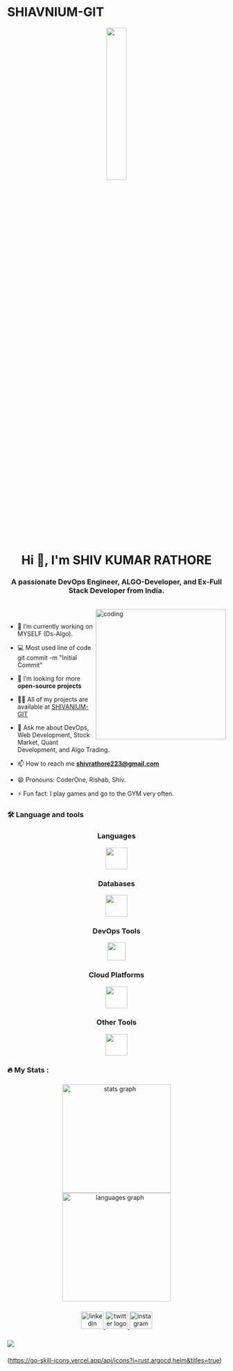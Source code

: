 # SHIAVNIUM-GIT


<div align="center">
  <img src="https://media.giphy.com/media/MeJgB3yMMwIaHmKD4z/giphy.gif" width="30%">
</div>

<h1 align="center">Hi 👋, I'm SHIV KUMAR RATHORE</h1>
<h3 align="center">A passionate DevOps Engineer, ALGO-Developer, and Ex-Full Stack Developer from India.</h3><br>
<img align="right" alt="coding" width="300" src="https://cdn.dribbble.com/users/1162077/screenshots/3848914/programmer.gif"><br>

- 🔭 I’m currently working on MYSELF (Ds-Algo).<br>

- 💻 Most used line of code git commit -m "Initial Commit"<br>

- 🤔 I’m looking for more **open-source projects**<br>

- 👨‍💻 All of my projects are available at [SHIVANIUM-GIT](https://github.com/SHIVANIUM-GIT)

- 💬 Ask me about DevOps, Web Development, Stock Market, Quant Development, and Algo Trading.

- 📫 How to reach me **shivrathore223@gmail.com**

- 😄 Pronouns: CoderOne, Rishab, Shiv.<br>

- ⚡ Fun fact: I play games and go to the GYM very often.

<h3 align="left">🛠 Language and tools</h3>

###
<div align="center">
    <h3>Languages</h3>
    <img src="https://go-skill-icons.vercel.app/api/icons?i=python,c,cpp,go,javascript,bash,rust,nodejs&titles=true" height="50" />
    <h3>Databases</h3>
    <img src="https://skillicons.dev/icons?i=mysql,mongodb" height="50" />
    <h3>DevOps Tools</h3>
    <img src="https://go-skill-icons.vercel.app/api/icons?i=docker,git,gitlab,kubernetes,jenkins,prometheus,grafana,ansible,terraform,helm,argocd,githubactions&titles=true" height="42" />
    <h3>Cloud Platforms</h3>
    <img src="https://go-skill-icons.vercel.app/api/icons?i=aws,gcp,azure&titles=true" height="50" />
    <h3>Other Tools</h3>
    <img src="https://go-skill-icons.vercel.app/api/icons?i=linux,neovim,vim,vscode&titles" height="50" />
</div>


<h3 align="left">🔥   My Stats :</h3>

###

<div align="center">
  <img src="https://github-readme-stats.vercel.app/api?username=SHIVANIUM-GIT&hide_title=false&hide_rank=false&show_icons=true&include_all_commits=true&count_private=true&disable_animations=false&theme=dracula&locale=en&hide_border=false&order=1" height="250" alt="stats graph" /> <br>
  <img src="https://github-readme-stats.vercel.app/api/top-langs?username=SHIVANIUM-GIT&locale=en&hide_title=false&layout=compact&card_width=320&langs_count=5&theme=dracula&hide_border=false&order=2" height="250" alt="languages graph"  />
</div>

###

<div align="center">
  <a href="https://www.linkedin.com/in/shivanium" target="_blank">
    <img src="https://raw.githubusercontent.com/maurodesouza/profile-readme-generator/master/src/assets/icons/social/linkedin/default.svg" width="52" height="40" alt="linkedin logo"  />
  </a>
  <a href="https://twitter.com/shivanium_" target="_blank">
    <img src="https://raw.githubusercontent.com/maurodesouza/profile-readme-generator/master/src/assets/icons/social/twitter/default.svg" width="52" height="40" alt="twitter logo"  />
  </a>
  <a href="https://www.instagram.com/shivanium_/" target="_blank">
    <img src="https://raw.githubusercontent.com/maurodesouza/profile-readme-generator/master/src/assets/icons/social/instagram/default.svg" width="52" height="40" alt="instagram logo"  />
  </a>
</div>

###

<div align="left">
  <img src="https://visitor-badge.laobi.icu/badge?page_id=SHIVANIUM-GIT.SHIVANIUM-GIT&"  />
</div>

###


(https://go-skill-icons.vercel.app/api/icons?i=rust,argocd,helm&titles=true)
